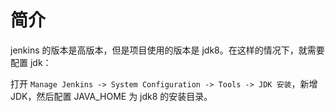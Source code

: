 # 简介

jenkins 的版本是高版本，但是项目使用的版本是 jdk8。在这样的情况下，就需要配置 jdk：

打开 ```Manage Jenkins -> System Configuration -> Tools -> JDK 安装```，新增 JDK，然后配置 JAVA_HOME 为 jdk8 的安装目录。


